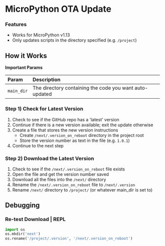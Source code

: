 # MicroPython OTA Update

### Features
* Works for MicroPython v1.13
* Only updates scripts in the directory specified (e.g. `/project`)

## How it Works

**Important Params**

| Param      | Description                                             |
|:-----------|:--------------------------------------------------------|
| `main_dir` | The directory containing the code you want auto-updated |


### Step 1) Check for Latest Version
1. Check to see if the GitHub repo has a 'latest' version
2. Continue if there is a new version available; exit the update otherwise
3. Create a file that stores the new version instructions
   * Create `/next/.version_on_reboot` directory in the project root
   * Store the version number as text in the file (e.g. `1.0.1`)
4. Continue to the next step


### Step 2) Download the Latest Version
1. Check to see if the `/next/.version_on_reboot` file exists
2. Open the file and get the version number saved
3. Download all the files into the `/next/` directory
4. Rename the `/next/.version_on_reboot` file to `/next/.version`
5. Rename `/next/` directory to `/project/` (or whatever main_dir is set to)



## Debugging

### Re-test Download | REPL

```python
import os
os.mkdir('next')
os.rename('/project/.version', '/next/.version_on_reboot')
```